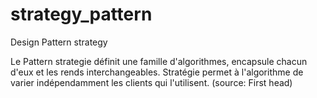 # strategy_pattern
Design Pattern strategy


Le Pattern strategie définit une famille d'algorithmes, encapsule chacun d'eux et les rends interchangeables. Stratégie permet à l'algorithme de varier indépendamment les clients qui l'utilisent. (source: First head)
